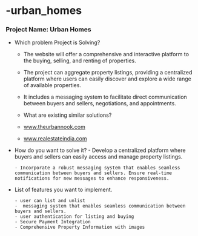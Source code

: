 # -urban_homes


### Project Name: Urban Homes

- Which problem Project is Solving?

    - The website will offer a comprehensive and interactive platform  to the   buying, selling, and renting of properties. 

    - The project can aggregate property listings, providing a centralized platform where users can easily discover and explore a wide range of available properties.

    - It includes a messaging system to facilitate direct communication between buyers and sellers, negotiations, and appointments.


    - What are existing similar solutions?

    - www.theurbannook.com
    - www.realestateindia.com


- How do you want to solve it?
      - Develop a centralized platform where buyers and sellers can easily access and manage property listings.

      - Incorporate a robust messaging system that enables seamless communication between buyers and sellers. Ensure real-time notifications for new messages to enhance responsiveness.

- List of features you want to implement.

      - user can list and unlist 
      -  messaging system that enables seamless communication between buyers and sellers.
      - user authentication for listing and buying
      - Secure Payment Integration
      - Comprehensive Property Information with images
